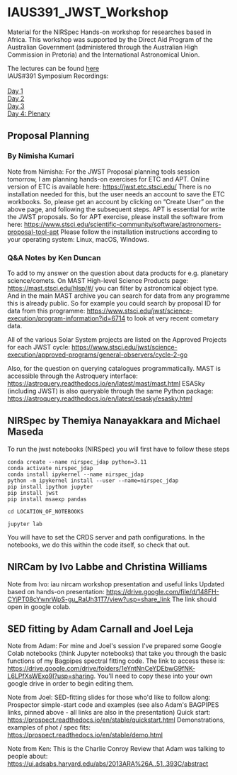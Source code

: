 # IAUS391_JWST_Workshop
Material for the NIRSpec Hands-on workshop for researches based in Africa. This workshop was supported by the Direct Aid Program of the Australian Government (administered through the Australian High Commission in Pretoria) and the International Astronomical Union. 

The lectures can be found [here](https://www.youtube.com/watch?v=IMQCZ2M4CdI) <br> 
IAUS#391 Symposium Recordings:<br>  
[Day 1](https://www.youtube.com/live/H3oX-g_Tfhg?si=G94usA0tq131C8Xi&t=1443) <br> 
[Day 2](https://www.youtube.com/live/nQjGWno9x3I?si=LuSCFbZIfNjFZpPX) <br> 
[Day 3](https://www.youtube.com/live/-RSsn2BNFcU?si=7vuSOXglOMw7zkG0) <br> 
[Day 4: Plenary](https://www.youtube.com/live/qKqOYnjPNlM?si=B4VL59K-djeOgTiA)

## Proposal Planning 

### By Nimisha Kumari

Note from Nimisha: For the JWST Proposal planning tools session tomorrow, I am planning hands-on exercises for ETC and APT.
Online version of ETC is available here: https://jwst.etc.stsci.edu/
There is no installation needed for this, but the user needs an account to save the ETC workbooks. So, please get an account by clicking on “Create User” on the above page, and following the subsequent steps.
APT is essential for write the  JWST proposals. So for APT exercise, please install the software from here: https://www.stsci.edu/scientific-community/software/astronomers-proposal-tool-apt
Please follow the installation instructions according to your operating system: Linux, macOS, Windows.

### Q\&A Notes by Ken Duncan 

To add to my answer on the question about data products for e.g. planetary science/comets. On MAST High-level Science Products page: https://mast.stsci.edu/hlsp/#/ you can filter by astronomical object type. And in the main MAST archive you can search for data from any programme this is already public. So for example you could search by proposal ID for data from this programme: https://www.stsci.edu/jwst/science-execution/program-information?id=6714 to look at very recent cometary data. 

All of the various Solar System projects are listed on the Approved Projects for each JWST cycle: https://www.stsci.edu/jwst/science-execution/approved-programs/general-observers/cycle-2-go

Also, for the question on querying catalogues programmatically. MAST is accessible through the Astroquery interface: https://astroquery.readthedocs.io/en/latest/mast/mast.html
ESASky (including JWST) is also queryable through the same Python package: https://astroquery.readthedocs.io/en/latest/esasky/esasky.html  


## NIRSpec by Themiya Nanayakkara and Michael Maseda

To run the jwst notebooks (NIRSpec) you will first have to follow these steps

```
conda create --name nirspec_jdap python=3.11
conda activate nirspec_jdap
conda install ipykernel --name nirspec_jdap
python -m ipykernel install --user --name=nirspec_jdap
pip install ipython jupyter
pip install jwst
pip install msaexp pandas

cd LOCATION_OF_NOTEBOOKS

jupyter lab
```

You will have to set the CRDS server and path configurations. In the notebooks, we do this within the code itself, so check that out. 


## NIRCam by Ivo Labbe and Christina Williams

Note from Ivo: iau nircam workshop presentation and useful links
Updated based on hands-on presentation:
https://drive.google.com/file/d/148FH-CYjPT08cYwnrWpS-gu_RaUh31T7/view?usp=share_link
The link should open in google colab.

## SED fitting by Adam Carnall and Joel Leja

Note from Adam: For mine and Joel's session I've prepared some Google Colab notebooks (think Jupyter notebooks) that take you through the basic functions of my Bagpipes spectral fitting code. The link to access these is: https://drive.google.com/drive/folders/1eYntNnCeYDEbwG9fNK-L6LPfXsWExo9I?usp=sharing. You'll need to copy these into your own google drive in order to begin editing them.

Note from Joel: SED-fitting slides for those who'd like to follow along:
Prospector simple-start code and examples (see also Adam's BAGPIPES links, pinned above - all links are also in the presentation)
Quick start:
https://prospect.readthedocs.io/en/stable/quickstart.html
Demonstrations, examples of phot / spec fits:
https://prospect.readthedocs.io/en/stable/demo.html

Note from Ken: This is the Charlie Conroy Review that Adam was talking to people about: https://ui.adsabs.harvard.edu/abs/2013ARA%26A..51..393C/abstract


